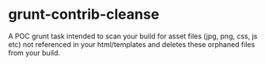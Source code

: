 grunt-contrib-cleanse
=====================

A POC grunt task intended to scan your build for asset files (jpg, png, css, js etc) not referenced in your html/templates and deletes these orphaned files from your build.

